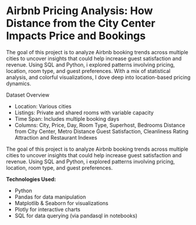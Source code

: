 # Airbnb Pricing Analysis: How Distance from the City Center Impacts Price and Bookings
The goal of this project is to analyze Airbnb booking trends across multiple cities to uncover insights that could help increase guest satisfaction and revenue. Using SQL and Python, i explored patterns involving pricing, location, room type, and guest preferences. With a mix of statistical analysis, and colorful visualizations, I dove deep into location-based pricing dynamics.

Dataset Overview
- Location: Various cities
- Listings: Private and shared rooms with variable capacity
- Time Span: Includes multiple booking days
- Columns:
  City, Price, Day, Room Type, Superhost, Bedrooms
  Distance from City Center, Metro Distance
  Guest Satisfaction, Cleanliness Rating
  Attraction and Restaurant Indexes


The goal of this project is to analyze Airbnb booking trends across multiple cities to uncover insights that could help increase guest satisfaction and revenue. Using SQL and Python, i explored patterns involving pricing, location, room type, and guest preferences.

**Technologies Used:**  
- Python 
- Pandas for data manipulation
- Matplotlib & Seaborn for visualizations
- Plotly for interactive charts
- SQL for data querying (via pandasql in notebooks)
